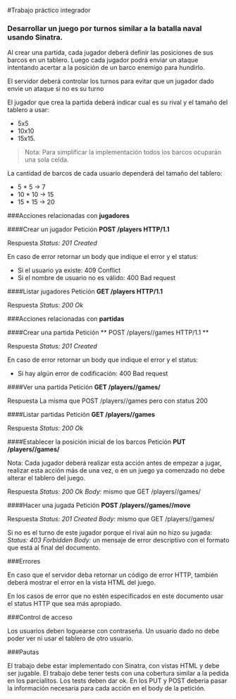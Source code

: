 #Trabajo práctico integrador
### Desarrollar un juego por turnos similar a la batalla naval usando Sinatra.

Al crear una partida, cada jugador deberá definir las posiciones de sus barcos en un tablero. Luego cada jugador podrá enviar un ataque intentando acertar a la posición de un barco enemigo para hundirlo.

El servidor deberá controlar los turnos para evitar que un jugador dado envíe un ataque si no es su turno

El jugador que crea la partida deberá indicar cual es su rival y el tamaño del tablero a usar: 
- 5x5
- 10x10
- 15x15.

> Nota: Para simplificar la implementación todos los barcos ocuparán una sola celda.

La cantidad de barcos de cada usuario dependerá del tamaño del tablero: 
- 5 * 5 -> 7
- 10 * 10 -> 15
- 15 * 15 -> 20


###Acciones relacionadas con **jugadores**

####Crear un jugador
Petición
**POST /players HTTP/1.1**

Respuesta
*Status: 201 Created* 

En caso de error retornar un body que indique el error y el status: 
- Si el usuario ya existe: 409 Conflict 
- Si el nombre de usuario no es válido: 400 Bad request

####Listar jugadores
Petición
**GET /players HTTP/1.1**

Respuesta
*Status: 200 Ok*

###Acciones relacionadas con **partidas**

####Crear una partida
Petición
** POST /players//games HTTP/1.1 **

Respuesta
*Status: 201 Created*

En caso de error retornar un body que indique el error y el status: 
- Si hay algún error de codificación: 400 Bad request

####Ver una partida
Petición
**GET /players/<id>/games/<id game>**

Respuesta
La misma que POST /players/<id>/games pero con status 200

####Listar partidas
Petición
**GET /players/<id>/games**

Respuesta
*Status: 200 Ok*

####Establecer la posición inicial de los barcos
Petición
**PUT /players/<id>/games/<id game>**

Nota: Cada jugador deberá realizar esta acción antes de empezar a jugar, realizar esta acción más de una vez, o en un juego ya comenzado no debe alterar el tablero del juego.

Respuesta
*Status: 200 Ok*
*Body:* mismo que GET /players/<id>/games/<id game>

####Hacer una jugada
Petición
**POST /players/<id>/games/<id game>/move**

Respuesta
*Status: 201 Created*
*Body:* mismo que GET /players/<id>/games/<id game>

Si no es el turno de este jugador porque el rival aún no hizo su jugada: 
*Status: 403 Forbidden*
*Body:* un mensaje de error descriptivo con el formato que está al final del documento.

###Errores

En caso que el servidor deba retornar un código de error HTTP, también deberá mostrar el error en la vista HTML del juego.

En los casos de error que no estén especificados en este documento usar el status HTTP que sea más apropiado.


###Control de acceso

Los usuarios deben loguearse con contraseña.
Un usuario dado no debe poder ver ni usar el tablero de otro usuario.


###Pautas

El trabajo debe estar implementado con Sinatra, con vistas HTML y debe ser jugable.
El trabajo debe tener tests con una cobertura similar a la pedida en los parcialitos.
Los tests deben dar ok.
En los PUT y POST debería pasar la información necesaria para cada acción en el body de la petición.



